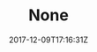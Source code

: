 ---
title: 'None'
draft: false
path: 05-the-caribbiean/_NIC1117.jpg
description: ''
date: 2017-12-09T17:16:31Z
location: None
size: 6000x4000
catergory: the-caribbiean
--- 